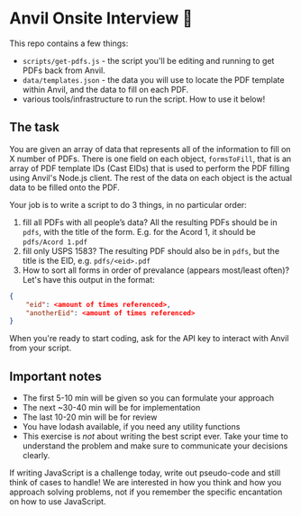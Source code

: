 # Anvil Onsite Interview 👋

This repo contains a few things:

- `scripts/get-pdfs.js` - the script you'll be editing and running to get PDFs back from Anvil.
- `data/templates.json` - the data you will use to locate the PDF template within Anvil, and the data to fill on each PDF.
- various tools/infrastructure to run the script. How to use it below!

## The task

You are given an array of data that represents all of the information to fill on X number of PDFs. There is one field on each object, `formsToFill`, that is an array of PDF template IDs (Cast EIDs) that is used to perform the PDF filling using Anvil's Node.js client. The rest of the data on each object is the actual data to be filled onto the PDF.

Your job is to write a script to do 3 things, in no particular order:
1. fill all PDFs with all people’s data? All the resulting PDFs should be in `pdfs`, with the title of the form. E.g. for the Acord 1, it should be `pdfs/Acord 1.pdf`
2. fill only USPS 1583? The resulting PDF should also be in `pdfs`, but the title is the EID, e.g. `pdfs/<eid>.pdf`
3. How to sort all forms in order of prevalance (appears most/least often)? Let's have this output in the format: 

```json
{
    "eid": <amount of times referenced>,
    "anotherEid": <amount of times referenced>
}
```

When you're ready to start coding, ask for the API key to interact with Anvil from your script.

## Important notes

- The first 5-10 min will be given so you can formulate your approach
- The next ~30-40 min will be for implementation
- The last 10-20 min will be for review
- You have lodash available, if you need any utility functions
- This exercise is _not_ about writing the best script ever. Take your time to understand the problem and make sure to communicate your decisions clearly. 

If writing JavaScript is a challenge today, write out pseudo-code and still think of cases to handle! We are interested in how you think and how you approach solving problems, not if you remember the specific encantation on how to use JavaScript.

